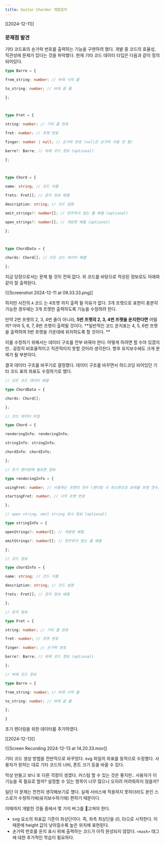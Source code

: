 ```yaml
---
title: Guitar Chorder 개발일지
---
```

[[2024-12-11]]

### 문제점 발견
기타 코드표의 손가락 번호를 출력하는 기능을 구현하려 했다. 
개발 중 코드의 효율성, 직관성에 문제가 있다는 것을 파악했다. 
현재 기타 코드 데이터 타입은 다음과 같이 정의되어있다. 

```typescript
type Barre = {

from_string: number; // 바레 시작 줄

to_string: number; // 바레 끝 줄

};

  

type Fret = {

string: number; // 기타 줄 번호

fret: number; // 프렛 번호

finger: number | null; // 손가락 번호 (null은 손가락 사용 안 함)

barre?: Barre; // 바레 코드 정보 (optional)

};

  

type Chord = {

name: string; // 코드 이름

frets: Fret[]; // 운지 정보 배열

description: string; // 코드 설명

omit_strings?: number[]; // 연주하지 않는 줄 배열 (optional)

open_strings?: number[]; // 개방현 배열 (optional)

};

  

type ChordData = {

chords: Chord[]; // 모든 코드 데이터 배열

};
```

지금 당장으로서는 문제 될 것이 전혀 없다. 
위 코드를 바탕으로 작성된 정보로도 아래와 같이 잘 출력된다. 

![[Screenshot 2024-12-11 at 09.33.33.png]]

하지만 사진의 `A` 코드 는 4프렛 까지 출력 될 이유가 없다. 
3개 프렛으로 표현이 충분히 가능한 경우에는 3개 프렛만 출력하도록 기능을 수정하려 한다. 

만약 2번 프렛의 2, 3, 4번 줄이 아니라, **5번 프렛의 2, 3, 4번 프렛을 운지한다면** 어떨까? 
아마 5, 6, 7, 8번 프렛이 출력될 것이다. 
**일반적인 코드 운지표는 4, 5, 6번 프렛을 출력하여 5번 프렛을 가운데에 위치하도록 할 것이다. **

이를 수정하기 위해서는 데이터 구조를 전부 바꿔야 한다. 
어떻게 하려면 할 수야 있겠지만.. 굉장히 비효율적이고 직관적이지 못할 것이라 생각한다. 
향후 유지보수에도 크게 문제가 될 부분이다. 

결국 데이터 구조를 바꾸기로 결정했다. 
데이터 구조를 바꾸면서 하드코딩 되어있던 기타 코드 표의 좌표도 수정하기로 했다. 

```typescript
// 모든 코드 데이터 배열

type ChordData = {

chords: Chord[];

};

// 코드 데이터 타입

type Chord = {

renderingInfo: renderingInfo;

stringInfo: stringInfo;

chordInfo: chordInfo;

};

// 초기 렌더링에 필요한 정보

type renderingInfo = {

usingFret: number; // 사용하는 프렛의 갯수 (렌더링 시 최소한으로 보여줄 프렛 갯수, 3 또는 4로 예상됨)

startingFret: number; // 시작 프렛 번호

};

// open string, omit string 표시 정보 [optional]

type stringInfo = {

openStrings?: number[]; // 개방현 배열

omitStrings?: number[]; // 연주하지 않는 줄 배열

};

// 코드 정보

type chordInfo = {

name: string; // 코드 이름

description: string; // 코드 설명

frets: Fret[]; // 운지 정보 배열

};

// 운지 정보

type Fret = {

string: number; // 기타 줄 번호

fret: number; // 프렛 번호

finger: number; // 손가락 번호

barre?: Barre; // 바레 코드 정보 (optional)

};

// 바레 코드 정보

type Barre = {

from_string: number; // 바레 시작 줄

to_string: number; // 바레 끝 줄

};

}
```

초기 렌더링을 위한 데이터를 추가하였다. 

[[2024-12-13]]

![[Screen Recording 2024-12-13 at 14.20.33.mov]]

기타 코드 생성 방법을 전반적으로 바꾸었다. 
svg 파일의 좌표를 동적으로 수정했다. 
사용자가 원하는 대로 기타 코드의 너비, 폰트 크기 등을 바꿀 수 있다. 

막상 만들고 보니 또 다른 걱정이 생겼다. 
커스텀 할 수 있는 것은 좋지만.. 사용자가 이 기능을 꼭 필요로 할까? 
설정할 수 있는 항목이 너무 많으니 오히려 어려워하지 않을까? 

일단 이 문제는 천천히 생각해보기로 했다. 
실제 서비스에 적용하지 못하더라도 본인 스스로가 수정하기에(유지보수하기에) 편하기 때문이다. 

이때까지 개발한 것들 중에서 몇 가지 버그를 고쳐야 한다. 

- svg 요소의 좌표값 기준이 좌상단이다. 즉, 좌측 최상단을 (0, 0)으로 시작한다. 이 때문에 height 값이 낮아질수록 높은 위치에 표현된다. 
- 손가락 번호를 운지 표시 위에 출력하는 코드가 아직 완성되지 않았다. `<mask>` 태그에 대한 추가적인 학습이 필요하다. 

